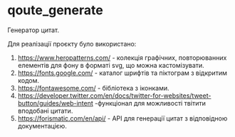 # qoute_generate 

Генератор цитат. 

Для реалізації проєкту було використано: 

1. https://www.heropatterns.com/ - колекція графічних, повторюванних елементів для фону в форматі svg, що можна кастомізувати.  
2. https://fonts.google.com/ - каталог шрифтів та піктограм з відкритим кодом.
3. https://fontawesome.com/ - бібліотека з іконками. 
4. https://developer.twitter.com/en/docs/twitter-for-websites/tweet-button/guides/web-intent -функціонал для можливості твітити вподобані цитати. 
5. https://forismatic.com/en/api/ - API для генерації цитат з відповідною документацією. 
